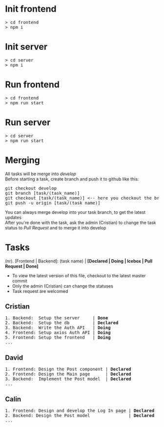 # Init frontend
<pre>
> cd frontend
> npm i
</pre>

# Init server
<pre>
> cd server
> npm i
</pre>

# Run frontend
<pre>
> cd frontend
> npm run start
</pre>

# Run server
<pre>
> cd server
> npm run start
</pre>

# Merging
All tasks will be merge into <i>develop</i><br>
Before starting a task, create branch and push it to github like this:
<pre>
git checkout develop
git branch [task/(task_name)]
git checkout [task/(task_name)] <-- here you checkout the branch you created
git push -u origin [task/(task_name)]
</pre>
You can always merge develop into your task branch, to get the latest updates<br>
After you're done with the task, ask the admin (Cristian) to change the task status to <i>Pull Request</i> and to merge it into develop

# Tasks
(nr). [Frontend | Backend]: (task name) | <b>[Declared | Doing | Icebox | Pull Request | Done]</b><br>
- To view the latest version of this file, checkout to the latest master commit
- Only the admin (Cristian) can change the statuses
- Task request are welcomed
## Cristian
<pre>
1. Backend:  Setup the server     | <b>Done</b>
2. Backend:  Setup the db         | <b>Declared</b>
3. Backend:  Write the Auth API   | <b>Doing</b>
4. Frontend: Setup axios Auth API | <b>Doing</b>
5. Frontend: Setup the frontend   | <b>Doing</b>
...
</pre>

## David
<pre>
1. Frontend: Design the Post component | <b>Declared</b>
2. Frontend: Design the Main page      | <b>Declared</b>
3. Backend:  Implement the Post model  | <b>Declared</b>
...
</pre>
## Calin
<pre>
1. Frontend: Design and develop the Log In page | <b>Declared</b>
2. Backend: Design the Post model               | <b>Declared</b>
...
</pre>